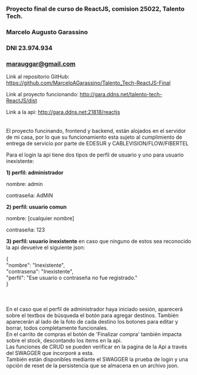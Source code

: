 ### Proyecto final de curso de ReactJS, comision 25022, Talento Tech. 
### Marcelo Augusto Garassino
### DNI 23.974.934
### marauggar@gmail.com

Link al repositorio GitHub:
https://github.com/MarceloAGarassino/Talento_Tech-ReactJS-Final

Link al proyecto funcionando:
http://gara.ddns.net/talento-tech-ReactJS/dist

Link a la api:
http://gara.ddns.net:21818/reactjs
<br/>
<br/>
<br/>
El proyecto funcinando, frontend y backend, están alojados en el servidor de mi casa, por lo que su funcionamiento esta sujeto al cumplimiento de entrega de servicio por parte de EDESUR y CABLEVISION/FLOW/FIBERTEL

Para el login la api tiene dos tipos de perfil de usuario y uno para usuario inexistente:

**1) perfil: administrador**
   
nombre: admin

contraseña: AdMiN


**2) perfil: usuario comun**
   
nombre: [cualquier nombre]

contraseña: 123		  


**3) perfil: usuario inexistente**
en caso que ninguno de estos sea reconocido la api devuelve el siguiente json:

	
{  
  "nombre": "Inexistente",  
  "contrasena": "Inexistente",  
  "perfil": "Ese usuario o contraseña no fue registrado."  
}  
<br/>
<br/>
<br/>
En el caso que el perfil de administrador haya iniciado sesión, aparecerá sobre el textbox de búsqueda el botón para agregar destinos. También aparecerán al lado de la foto de cada destino los botones para editar y borrar, todos completamente funcionales.  
En el carrito de compras el botón de 'Finalizar compra' también impacta sobre el stock, descontando los items en la api.  
Las funciones de CRUD se pueden verificar en la pagina de la Api a través del SWAGGER que incorporé a esta.  
También están disponibles mediante el SWAGGER la prueba de login y una opción de reset de la persistencia que se almacena en un archivo json.
<br/>
<br/>
<br/>
<br/>